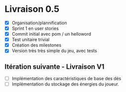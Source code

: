 # Livraison 0.5

- [X] Organisation/plannification
- [X] Sprint 1 en user stories
- [X] Commit initial avec pom / un helloword
- [X] Test unitaire trivial
- [X] Création des milestones
- [X] Version très très simple du jeu, avec tests

## Itération suivante - Livraison V1

- [ ] Implémentation des caractéristiques de base des dés
- [ ] Implémentation du stockage des énergies du joueur.